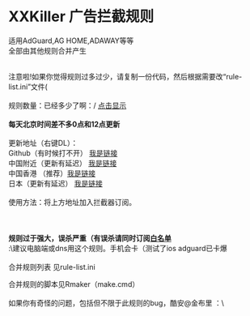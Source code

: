# XXKiller 广告拦截规则
适用AdGuard,AG HOME,ADAWAY等等<br/>
全部由其他规则合并产生<br/><br/>

注意啦!如果你觉得规则过多过少，请复制一份代码，然后根据需要改“rule-list.ini”文件(<br/><br/>
规则数量：已经多少了啊：/ <a href="https://raw.githubusercontent.com/DoingDog/XXKiller/main/ct.txt">点击显示</a> <br/>
<strong><br>每天北京时间差不多0点和12点更新</strong><br/><br/>
更新地址（右键DL）：<br/>
Github（有时候打不开） <a href=https://github.com/DoingDog/XXKiller/raw/main/w.txt>我是链接</a><br/>
中国附近（更新有延迟） <a href=https://cdn.jsdelivr.net/gh/DoingDog/XXKiller@main/w.txt>我是链接</a><br/>
中国香港 （推荐）<a href=https://raw.fastgit.org/DoingDog/XXKiller/main/w.txt>我是链接</a><br/>
日本（更新有延迟） <a href=https://cdn.staticaly.com/gh/DoingDog/XXKiller/main/w.txt>我是链接</a><br/>
<br/>使用方法：将上方地址加入拦截器订阅。<br/>
<br/><br/><br/>
<strong>规则过于强大，误杀严重（有误杀请同时订阅<a href="https://github.com/DoingDog/XXKiller/raw/main/myrules/trli/ad-allow.txt">白名单</a></strong><br/>:\建议电脑端或dns用这个规则。手机会卡（测试了ios adguard已卡爆<br/>
<br/>
合并规则列表 见rule-list.ini<br/>

合并规则的脚本见Rmaker（make.cmd）<br/><br/>
如果你有奇怪的问题，包括但不限于此规则的bug，酷安@金布里  ：\
